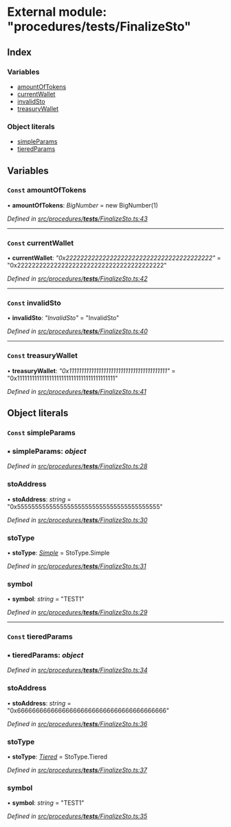 # External module: "procedures/**tests**/FinalizeSto"

## Index

### Variables

- [amountOfTokens](_procedures___tests___finalizesto_.md#const-amountoftokens)
- [currentWallet](_procedures___tests___finalizesto_.md#const-currentwallet)
- [invalidSto](_procedures___tests___finalizesto_.md#const-invalidsto)
- [treasuryWallet](_procedures___tests___finalizesto_.md#const-treasurywallet)

### Object literals

- [simpleParams](_procedures___tests___finalizesto_.md#const-simpleparams)
- [tieredParams](_procedures___tests___finalizesto_.md#const-tieredparams)

## Variables

### `Const` amountOfTokens

• **amountOfTokens**: _BigNumber_ = new BigNumber(1)

_Defined in [src/procedures/**tests**/FinalizeSto.ts:43](https://github.com/PolymathNetwork/polymath-sdk/blob/d34930f/src/procedures/__tests__/FinalizeSto.ts#L43)_

---

### `Const` currentWallet

• **currentWallet**: _"0x2222222222222222222222222222222222222222"_ = "0x2222222222222222222222222222222222222222"

_Defined in [src/procedures/**tests**/FinalizeSto.ts:42](https://github.com/PolymathNetwork/polymath-sdk/blob/d34930f/src/procedures/__tests__/FinalizeSto.ts#L42)_

---

### `Const` invalidSto

• **invalidSto**: _"InvalidSto"_ = "InvalidSto"

_Defined in [src/procedures/**tests**/FinalizeSto.ts:40](https://github.com/PolymathNetwork/polymath-sdk/blob/d34930f/src/procedures/__tests__/FinalizeSto.ts#L40)_

---

### `Const` treasuryWallet

• **treasuryWallet**: _"0x1111111111111111111111111111111111111111"_ = "0x1111111111111111111111111111111111111111"

_Defined in [src/procedures/**tests**/FinalizeSto.ts:41](https://github.com/PolymathNetwork/polymath-sdk/blob/d34930f/src/procedures/__tests__/FinalizeSto.ts#L41)_

## Object literals

### `Const` simpleParams

### ▪ **simpleParams**: _object_

_Defined in [src/procedures/**tests**/FinalizeSto.ts:28](https://github.com/PolymathNetwork/polymath-sdk/blob/d34930f/src/procedures/__tests__/FinalizeSto.ts#L28)_

### stoAddress

• **stoAddress**: _string_ = "0x5555555555555555555555555555555555555555"

_Defined in [src/procedures/**tests**/FinalizeSto.ts:30](https://github.com/PolymathNetwork/polymath-sdk/blob/d34930f/src/procedures/__tests__/FinalizeSto.ts#L30)_

### stoType

• **stoType**: _[Simple](../enums/_types_index_.stotype.md#simple)_ = StoType.Simple

_Defined in [src/procedures/**tests**/FinalizeSto.ts:31](https://github.com/PolymathNetwork/polymath-sdk/blob/d34930f/src/procedures/__tests__/FinalizeSto.ts#L31)_

### symbol

• **symbol**: _string_ = "TEST1"

_Defined in [src/procedures/**tests**/FinalizeSto.ts:29](https://github.com/PolymathNetwork/polymath-sdk/blob/d34930f/src/procedures/__tests__/FinalizeSto.ts#L29)_

---

### `Const` tieredParams

### ▪ **tieredParams**: _object_

_Defined in [src/procedures/**tests**/FinalizeSto.ts:34](https://github.com/PolymathNetwork/polymath-sdk/blob/d34930f/src/procedures/__tests__/FinalizeSto.ts#L34)_

### stoAddress

• **stoAddress**: _string_ = "0x6666666666666666666666666666666666666666"

_Defined in [src/procedures/**tests**/FinalizeSto.ts:36](https://github.com/PolymathNetwork/polymath-sdk/blob/d34930f/src/procedures/__tests__/FinalizeSto.ts#L36)_

### stoType

• **stoType**: _[Tiered](../enums/_types_index_.stotype.md#tiered)_ = StoType.Tiered

_Defined in [src/procedures/**tests**/FinalizeSto.ts:37](https://github.com/PolymathNetwork/polymath-sdk/blob/d34930f/src/procedures/__tests__/FinalizeSto.ts#L37)_

### symbol

• **symbol**: _string_ = "TEST1"

_Defined in [src/procedures/**tests**/FinalizeSto.ts:35](https://github.com/PolymathNetwork/polymath-sdk/blob/d34930f/src/procedures/__tests__/FinalizeSto.ts#L35)_
